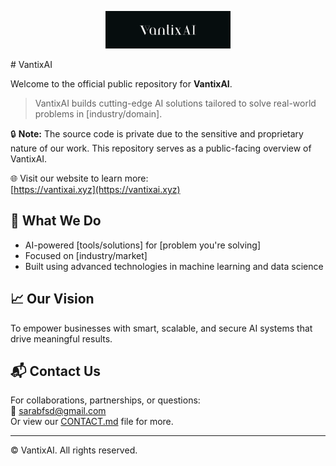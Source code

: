 <p align="center">
  <img src="/assets/logo_vantixai.png" alt="VantixAI Logo" width="200"/>
</p>
# VantixAI

Welcome to the official public repository for **VantixAI**.

> VantixAI builds cutting-edge AI solutions tailored to solve real-world problems in [industry/domain].

🔒 **Note:** The source code is private due to the sensitive and proprietary nature of our work. This repository serves as a public-facing overview of VantixAI.

🌐 Visit our website to learn more:  
[https://vantixai.xyz](https://vantixai.xyz)

## 🚀 What We Do

- AI-powered [tools/solutions] for [problem you're solving]
- Focused on [industry/market]
- Built using advanced technologies in machine learning and data science

## 📈 Our Vision

To empower businesses with smart, scalable, and secure AI systems that drive meaningful results.

## 📬 Contact Us

For collaborations, partnerships, or questions:  
📧 [sarabfsd@gmail.com](mailto:sarabfsd@gmail.com)  
Or view our [CONTACT.md](CONTACT.md) file for more.

---

© VantixAI. All rights reserved.

